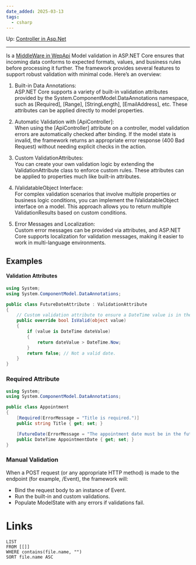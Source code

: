 ```yaml
---
date_added: 2025-03-13
tags:
  - csharp
---
```

Up: [Controller in Asp.Net](Controller%20in%20Asp.Net.md)
___
 Is a [MiddleWare in WepApi](MiddleWare%20in%20WepApi.md) Model validation in ASP.NET Core ensures that incoming data conforms to expected formats, values, and business rules before processing it further. The framework provides several features to support robust validation with minimal code. Here’s an overview:

1. Built-in Data Annotations:  
    ASP.NET Core supports a variety of built-in validation attributes provided by the System.ComponentModel.DataAnnotations namespace, such as [Required], [Range], [StringLength], [EmailAddress], etc. These attributes can be applied directly to model properties.
    
2. Automatic Validation with [ApiController]:  
    When using the [ApiController] attribute on a controller, model validation errors are automatically checked after binding. If the model state is invalid, the framework returns an appropriate error response (400 Bad Request) without needing explicit checks in the action.
    
3. Custom ValidationAttributes:  
    You can create your own validation logic by extending the ValidationAttribute class to enforce custom rules. These attributes can be applied to properties much like built-in attributes.
    
4. IValidatableObject Interface:  
    For complex validation scenarios that involve multiple properties or business logic conditions, you can implement the IValidatableObject interface on a model. This approach allows you to return multiple ValidationResults based on custom conditions.
    
5. Error Messages and Localization:  
    Custom error messages can be provided via attributes, and ASP.NET Core supports localization for validation messages, making it easier to work in multi-language environments.

## Examples
#### Validation Attributes
```csharp
using System;
using System.ComponentModel.DataAnnotations;

public class FutureDateAttribute : ValidationAttribute
{
    // Custom validation attribute to ensure a DateTime value is in the future.
    public override bool IsValid(object value)
    {
        if (value is DateTime dateValue)
        {
            return dateValue > DateTime.Now;
        }
        return false; // Not a valid date.
    }
}
```

### Required Attribute
```csharp
using System;
using System.ComponentModel.DataAnnotations;

public class Appointment
{
    [Required(ErrorMessage = "Title is required.")]
    public string Title { get; set; }

    [FutureDate(ErrorMessage = "The appointment date must be in the future.")]
    public DateTime AppointmentDate { get; set; }
}
```


### Manual Validation

When a POST request (or any appropriate HTTP method) is made to the endpoint (for example, /Event), the framework will:

- Bind the request body to an instance of Event.
- Run the built-in and custom validations.
- Populate ModelState with any errors if validations fail.


# Links
```dataview
LIST
FROM [[]]
WHERE contains(file.name, "")
SORT file.name ASC
```
